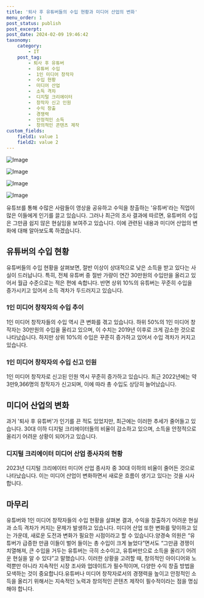 ```yaml
---
title: '퇴사 후 유튜버들의 수입 현황과 미디어 산업의 변화'
menu_order: 1
post_status: publish
post_excerpt: 
post_date: 2024-02-09 19:46:42
taxonomy:
    category:
        - IT
    post_tag:
        - 퇴사 후 유튜버
        -  유튜버 수입
        -  1인 미디어 창작자
        -  수입 현황
        -  미디어 산업
        -  소득 격차
        -  디지털 크리에이터
        -  창작자 신고 인원
        -  수익 창출
        -  경쟁력
        -  안정적인 소득
        -  창의적인 콘텐츠 제작
custom_fields:
    field1: value 1
    field2: value 2
---
```


![Image](https://imgnews.pstatic.net/image/016/2024/02/09/20240208000652_0_20240209154801276.jpg?type=w647)

![Image](https://imgnews.pstatic.net/image/016/2024/02/09/20240208000653_0_20240209154801279.jpg?type=w647)

![Image](https://imgnews.pstatic.net/image/016/2024/02/09/20240208000654_0_20240209154801283.jpg?type=w647)

![Image](https://imgnews.pstatic.net/image/016/2024/02/09/20240208000655_0_20240209154801287.jpg?type=w647)

유튜브를 통해 수많은 사람들이 영상을 공유하고 수익을 창출하는 '유튜버'라는 직업이 많은 이들에게 인기를 끌고 있습니다. 그러나 최근의 조사 결과에 따르면, 유튜버의 수입은 그만큼 쉽지 않은 현실임을 보여주고 있습니다. 이에 관련된 내용과 미디어 산업의 변화에 대해 알아보도록 하겠습니다.
## 유튜버의 수입 현황
유튜버들의 수입 현황을 살펴보면, 절반 이상이 상대적으로 낮은 소득을 받고 있다는 사실이 드러납니다. 특히, 전체 유튜버 중 절반 가량이 연간 30만원의 수입만을 올리고 있어서 월급 수준으로는 적은 편에 속합니다. 반면 상위 10%의 유튜버는 꾸준히 수입을 증가시키고 있어서 소득 격차가 두드러지고 있습니다.
### 1인 미디어 창작자의 수입 추이
1인 미디어 창작자들의 수입 역시 큰 변화를 겪고 있습니다. 하위 50%의 1인 미디어 창작자는 30만원의 수입을 올리고 있으며, 이 수치는 2019년 이후로 크게 감소한 것으로 나타났습니다. 하지만 상위 10%의 수입은 꾸준히 증가하고 있어서 수입 격차가 커지고 있습니다.
### 1인 미디어 창작자의 수입 신고 인원
1인 미디어 창작자로 신고된 인원 역시 꾸준히 증가하고 있습니다. 최근 2022년에는 약 3만9,366명의 창작자가 신고되며, 이에 따라 총 수입도 상당히 늘어났습니다.
## 미디어 산업의 변화
과거 '퇴사 후 유튜버'가 인기를 끈 적도 있었지만, 최근에는 이러한 추세가 줄어들고 있습니다. 30대 이하 디지털 크리에이터들의 비율이 감소하고 있으며, 소득을 안정적으로 올리기 어려운 상황이 되어가고 있습니다.
### 디지털 크리에이터 미디어 산업 종사자의 현황
2023년 디지털 크리에이터 미디어 산업 종사자 중 30대 이하의 비율이 줄어든 것으로 나타났습니다. 이는 미디어 산업이 변화하면서 새로운 흐름이 생기고 있다는 것을 시사합니다.
## 마무리
유튜버와 1인 미디어 창작자들의 수입 현황을 살펴본 결과, 수익을 창출하기 어려운 현실과 소득 격차가 커지는 문제가 발생하고 있습니다. 미디어 산업 또한 변화를 맞이하고 있는 가운데, 새로운 도전과 변화가 필요한 시점이라고 할 수 있습니다.양경숙 의원은 “유튜버가 급증한 만큼 이들이 벌어 들이는 총 수입이 크게 늘었다”면서도 “그만큼 경쟁이 치열해져, 큰 수입을 거두는 유튜버는 극히 소수이고, 유튜버만으로 소득을 올리기 어려운 현실을 알 수 있다”고 말했습니다.
이러한 상황을 고려할 때, 창의적인 아이디어와 노력뿐만 아니라 지속적인 시장 조사와 업데이트가 필수적이며, 다양한 수익 창출 방법을 모색하는 것이 중요합니다.유튜버나 미디어 창작자로서의 경쟁력을 높이고 안정적인 소득을 올리기 위해서는 지속적인 노력과 창의적인 콘텐츠 제작이 필수적이라는 점을 명심해야 합니다.
